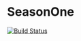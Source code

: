 # SeasonOne

[![Build Status](https://travis-ci.org/elbracht/season-one.svg?branch=master)](https://travis-ci.org/elbracht/season-one)